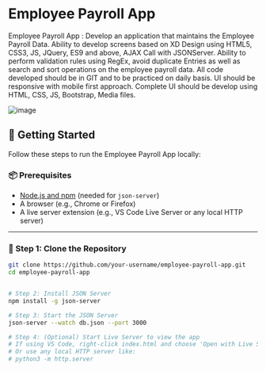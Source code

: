 # ﻿Employee Payroll App
Employee Payroll App : Develop an application that maintains the Employee
Payroll Data. Ability to develop screens based on XD Design using HTML5,
CSS3, JS, JQuery, ES9 and above, AJAX Call with JSONServer. Ability to
perform validation rules using RegEx, avoid duplicate Entries as well as
search and sort operations on the employee payroll data. All code developed
should be in GIT and to be practiced on daily basis. UI should be responsive
with mobile first approach. Complete UI should be develop using HTML, CSS,
JS, Bootstrap, Media files.

![image](https://github.com/user-attachments/assets/6e1e2516-5610-4a80-a0be-20ecc76d16ee)

## 🚀 Getting Started

Follow these steps to run the Employee Payroll App locally:

### 📦 Prerequisites

- [Node.js and npm](https://nodejs.org/) (needed for `json-server`)
- A browser (e.g., Chrome or Firefox)
- A live server extension (e.g., VS Code Live Server or any local HTTP server)

---

### 📁 Step 1: Clone the Repository

```bash
git clone https://github.com/your-username/employee-payroll-app.git
cd employee-payroll-app


# Step 2: Install JSON Server
npm install -g json-server

# Step 3: Start the JSON Server
json-server --watch db.json --port 3000

# Step 4: (Optional) Start Live Server to view the app
# If using VS Code, right-click index.html and choose 'Open with Live Server'
# Or use any local HTTP server like:
# python3 -m http.server

